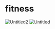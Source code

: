 # fitness

![Untitled2](https://github.com/harinath01/flutter_fitness/assets/89839073/f60fba30-0e82-4727-bb7f-f40b97bb6f16) ![Untitled](https://github.com/harinath01/flutter_fitness/assets/89839073/584f1878-2b34-4ab5-9f1c-bdd117bc1a19)

